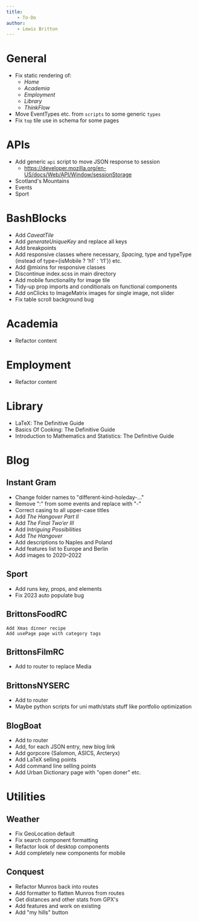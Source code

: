 ```yaml
---
title:
    - To-Do
author:
    - Lewis Britton
---
```


# General

-   Fix static rendering of:
    -   _Home_
    -   _Academia_
    -   _Employment_
    -   _Library_
    -   _ThinkFlow_
-   Move EventTypes etc. from `scripts` to some generic `types`
-   Fix `top` tile use in schema for some pages

# APIs

-   Add generic `api` script to move JSON response to session
    -   https://developer.mozilla.org/en-US/docs/Web/API/Window/sessionStorage
-   Scotland's Mountains
-   Events
-   Sport

# BashBlocks

-   Add _CaveatTile_
-   Add _generateUniqueKey_ and replace all keys
-   Add breakpoints
-   Add responsive classes where necessary, _Spacing_, type and typeType (instead of type={isMobile ? 'h1' : 't1'}) etc.
-   Add @mixins for responsive classes
-   Discontinue index.scss in main directory
-   Add mobile functionality for image tile
-   Tidy-up prop imports and conditionals on functional components
-   Add onClicks to ImageMatrix images for single image, not slider
-   Fix table scroll background bug

# Academia

-   Refactor content

# Employment

-   Refactor content

# Library

-   LaTeX: The Definitive Guide
-   Basics Of Cooking: The Definitive Guide
-   Introduction to Mathematics and Statistics: The Definitive Guide

# Blog

## Instant Gram

-   Change folder names to "different-kind-holeday-..."
-   Remove ":" from some events and replace with "-"
-   Correct casing to all upper-case titles
-   Add _The Hangover Part II_
-   Add _The Final Two’er III_
-   Add _Intriguing Possibilities_
-   Add _The Hangover_
-   Add descriptions to Naples and Poland
-   Add features list to Europe and Berlin
-   Add images to 2020–2022

## Sport

-   Add runs key, props, and elements
-   Fix 2023 auto populate bug

## BrittonsFoodRC

    Add Xmas dinner recipe
    Add usePage page with category tags

## BrittonsFilmRC

-   Add to router to replace Media

## BrittonsNYSERC

-   Add to router
-   Maybe python scripts for uni math/stats stuff like portfolio optimization

## BlogBoat

-   Add to router
-   Add, for each JSON entry, new blog link
-   Add gorpcore (Salomon, ASICS, Arcteryx)
-   Add LaTeX selling points
-   Add command line selling points
-   Add Urban Dictionary page with "open doner" etc.

# Utilities

## Weather

-   Fix GeoLocation default
-   Fix search component formatting
-   Refactor look of desktop components
-   Add completely new components for mobile

## Conquest

-   Refactor Munros back into routes
-   Add formatter to flatten Munros from routes
-   Get distances and other stats from GPX's
-   Add features and work on existing
-   Add "my hills" button
